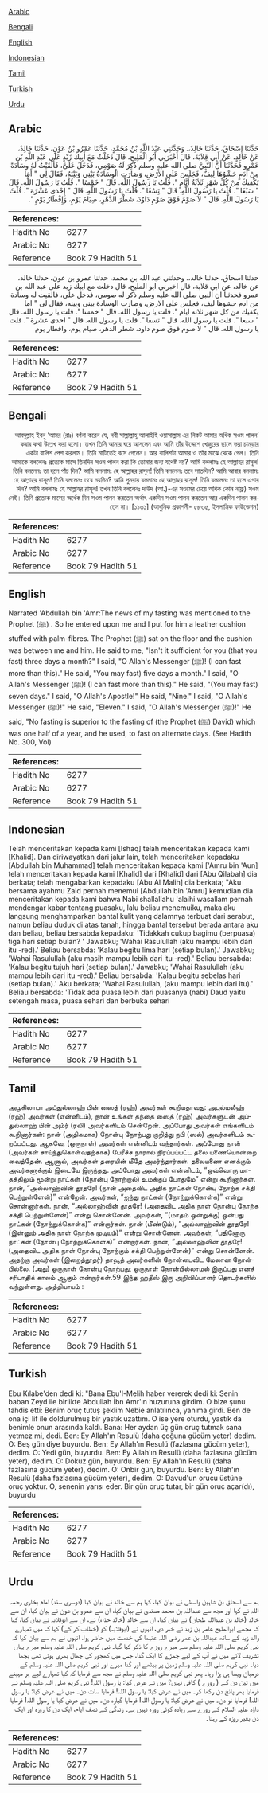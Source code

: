 [Arabic](#arabic)

[Bengali](#bengali)

[English](#english)

[Indonesian](#indonesian)

[Tamil](#tamil)

[Turkish](#turkish)

[Urdu](#urdu)

## Arabic


<div dir="rtl" lang="ar" style={{fontSize:'larger',backgroundColor:'#f8f9fa',padding:20}}>
حَدَّثَنَا إِسْحَاقُ، حَدَّثَنَا خَالِدٌ،‏.‏ وَحَدَّثَنِي عَبْدُ اللَّهِ بْنُ مُحَمَّدٍ، حَدَّثَنَا عَمْرُو بْنُ عَوْنٍ، حَدَّثَنَا خَالِدٌ، عَنْ خَالِدٍ، عَنْ أَبِي قِلاَبَةَ، قَالَ أَخْبَرَنِي أَبُو الْمَلِيحِ، قَالَ دَخَلْتُ مَعَ أَبِيكَ زَيْدٍ عَلَى عَبْدِ اللَّهِ بْنِ عَمْرٍو فَحَدَّثَنَا أَنَّ النَّبِيَّ صلى الله عليه وسلم ذُكِرَ لَهُ صَوْمِي، فَدَخَلَ عَلَىَّ، فَأَلْقَيْتُ لَهُ وِسَادَةً مِنْ أَدَمٍ حَشْوُهَا لِيفٌ، فَجَلَسَ عَلَى الأَرْضِ، وَصَارَتِ الْوِسَادَةُ بَيْنِي وَبَيْنَهُ، فَقَالَ لِي ‏"‏ أَمَا يَكْفِيكَ مِنْ كُلِّ شَهْرٍ ثَلاَثَةُ أَيَّامٍ ‏"‏‏.‏ قُلْتُ يَا رَسُولَ اللَّهِ‏.‏ قَالَ ‏"‏ خَمْسًا ‏"‏‏.‏ قُلْتُ يَا رَسُولَ اللَّهِ‏.‏ قَالَ ‏"‏ سَبْعًا ‏"‏‏.‏ قُلْتُ يَا رَسُولَ اللَّهِ‏.‏ قَالَ ‏"‏ تِسْعًا ‏"‏‏.‏ قُلْتُ يَا رَسُولَ اللَّهِ‏.‏ قَالَ ‏"‏ إِحْدَى عَشْرَةَ ‏"‏‏.‏ قُلْتُ يَا رَسُولَ اللَّهِ‏.‏ قَالَ ‏"‏ لاَ صَوْمَ فَوْقَ صَوْمِ دَاوُدَ، شَطْرَ الدَّهْرِ، صِيَامُ يَوْمٍ، وَإِفْطَارُ يَوْمٍ ‏"‏‏.‏
</div>
<div style={{backgroundColor:'#f8f9fa',padding:20, marginBottom: 10}}><table> <thead> <tr> <th>References:</th> <th></th> </tr> </thead> <tbody><tr><td>Hadith No</td><td>6277</td></tr><tr><td>Arabic No</td><td>6277</td></tr><tr><td>Reference</td><td>Book 79 Hadith 51</td></tr></tbody></table></div>


<div dir="rtl" lang="ar" style={{fontSize:'larger',backgroundColor:'#f8f9fa',padding:20}}>
حدثنا اسحاق، حدثنا خالد،. وحدثني عبد الله بن محمد، حدثنا عمرو بن عون، حدثنا خالد، عن خالد، عن ابي قلابة، قال اخبرني ابو المليح، قال دخلت مع ابيك زيد على عبد الله بن عمرو فحدثنا ان النبي صلى الله عليه وسلم ذكر له صومي، فدخل على، فالقيت له وسادة من ادم حشوها ليف، فجلس على الارض، وصارت الوسادة بيني وبينه، فقال لي " اما يكفيك من كل شهر ثلاثة ايام ". قلت يا رسول الله. قال " خمسا ". قلت يا رسول الله. قال " سبعا ". قلت يا رسول الله. قال " تسعا ". قلت يا رسول الله. قال " احدى عشرة ". قلت يا رسول الله. قال " لا صوم فوق صوم داود، شطر الدهر، صيام يوم، وافطار يوم
</div>
<div style={{backgroundColor:'#f8f9fa',padding:20, marginBottom: 10}}><table> <thead> <tr> <th>References:</th> <th></th> </tr> </thead> <tbody><tr><td>Hadith No</td><td>6277</td></tr><tr><td>Arabic No</td><td>6277</td></tr><tr><td>Reference</td><td>Book 79 Hadith 51</td></tr></tbody></table></div>

## Bengali


<div dir="rtl" lang="bn" style={{fontSize:'larger',backgroundColor:'#f8f9fa',padding:20}}>
‘আবদুল্লাহ ইবনু ‘আমর (রাঃ) বর্ণনা করেন যে, নবী সাল্লাল্লাহু আলাইহি ওয়াসাল্লাম এর নিকট আমার অধিক সওম পালন করার কথা উল্লেখ করা হলো। তখন তিনি আমার ঘরে আসলেন এবং আমি তাঁর উদ্দেশে খেজুরের ছালে ভরা চামড়ার একটা বালিশ পেশ করলাম। তিনি মাটিতেই বসে গেলেন। আর বালিশটা আমার ও তাঁর মাঝে থেকে গেল। তিনি আমাকে বললেনঃ প্রত্যেক মাসে তিনদিন সওম পালন করা কি তোমার জন্য যথেষ্ট নয়? আমি বললামঃ হে আল্লাহর রাসূল! তিনি বললেনঃ তা হলে পাঁচ দিন? আমি বললামঃ হে আল্লাহর রাসূল! তিনি বললেনঃ তবে সাতদিন? আমি আবার বললামঃ হে আল্লাহর রাসূল! তিনি বললেনঃ তবে নয়দিন? আমি পুনরায় বললামঃ হে আল্লাহর রাসূল! তিনি বললেনঃ তা হলে এগার দিন? আমি বললামঃ হে আল্লাহর রাসূল! তখন তিনি বললেনঃ দাউদ (আ.)-এর সওমের চেয়ে অধিক কোন নাফ্ল) সওম নেই। তিনি প্রত্যেক মাসের অর্ধেক দিন সওম পালন করতেন অর্থাৎ একদিন সওম পালন করতেন আর একদিন পালন করতেন না। [১১৩১] (আধুনিক প্রকাশনী- ৫৮৩৫, ইসলামিক ফাউন্ডেশন)
</div>
<div style={{backgroundColor:'#f8f9fa',padding:20, marginBottom: 10}}><table> <thead> <tr> <th>References:</th> <th></th> </tr> </thead> <tbody><tr><td>Hadith No</td><td>6277</td></tr><tr><td>Arabic No</td><td>6277</td></tr><tr><td>Reference</td><td>Book 79 Hadith 51</td></tr></tbody></table></div>

## English


<div dir="ltr" lang="en" style={{fontSize:'larger',backgroundColor:'#f8f9fa',padding:20}}>
Narrated 'Abdullah bin 'Amr:The news of my fasting was mentioned to the Prophet (ﷺ) . So he entered upon me and I put for him a leather cushion stuffed with palm-fibres. The Prophet (ﷺ) sat on the floor and the cushion was between me and him. He said to me, "Isn't it sufficient for you (that you fast) three days a month?" I said, "O Allah's Messenger (ﷺ)! (I can fast more than this)." He said, "You may fast) five days a month." I said, "O Allah's Messenger (ﷺ)! (I can fast more than this)." He said, "(You may fast) seven days." I said, "O Allah's Apostle!" He said, "Nine." I said, "O Allah's Messenger (ﷺ)!" He said, "Eleven." I said, "O Allah's Messenger (ﷺ)!" He said, "No fasting is superior to the fasting of (the Prophet (ﷺ) David) which was one half of a year, and he used, to fast on alternate days. (See Hadith No. 300, Vol)
</div>
<div style={{backgroundColor:'#f8f9fa',padding:20, marginBottom: 10}}><table> <thead> <tr> <th>References:</th> <th></th> </tr> </thead> <tbody><tr><td>Hadith No</td><td>6277</td></tr><tr><td>Arabic No</td><td>6277</td></tr><tr><td>Reference</td><td>Book 79 Hadith 51</td></tr></tbody></table></div>

## Indonesian


<div dir="ltr" lang="id" style={{fontSize:'larger',backgroundColor:'#f8f9fa',padding:20}}>
Telah menceritakan kepada kami [Ishaq] telah menceritakan kepada kami [Khalid]. Dan diriwayatkan dari jalur lain, telah menceritakan kepadaku [Abdullah bin Muhammad] telah menceritakan kepada kami ['Amru bin 'Aun] telah menceritakan kepada kami [Khalid] dari [Khalid] dari [Abu Qilabah] dia berkata; telah mengabarkan kepadaku [Abu Al Malih] dia berkata; "Aku bersama ayahmu Zaid pernah menemui [Abdullah bin 'Amru] kemudian dia menceritakan kepada kami bahwa Nabi shallallahu 'alaihi wasallam pernah mendengar kabar tentang puasaku, lalu beliau menemuiku, maka aku langsung menghamparkan bantal kulit yang dalamnya terbuat dari serabut, namun beliau duduk di atas tanah, hingga bantal tersebut berada antara aku dan beliau, beliau bersabda kepadaku: 'Tidakkah cukup bagimu (berpuasa) tiga hari setiap bulan? ' Jawabku; 'Wahai Rasulullah (aku mampu lebih dari itu -red).' Beliau bersabda: 'Kalau begitu lima hari (setiap bulan).' Jawabku; 'Wahai Rasulullah (aku masih mampu lebih dari itu -red).' Beliau bersabda: 'Kalau begitu tujuh hari (setiap bulan).' Jawabku; 'Wahai Rasulullah (aku mampu lebih dari itu -red).' Beliau bersabda: 'Kalau begitu sebelas hari (setiap bulan).' Aku berkata; 'Wahai Rasulullah, (aku mampu lebih dari itu).' Beliau bersabda: 'Tidak ada puasa lebih dari puasanya (nabi) Daud yaitu setengah masa, puasa sehari dan berbuka sehari
</div>
<div style={{backgroundColor:'#f8f9fa',padding:20, marginBottom: 10}}><table> <thead> <tr> <th>References:</th> <th></th> </tr> </thead> <tbody><tr><td>Hadith No</td><td>6277</td></tr><tr><td>Arabic No</td><td>6277</td></tr><tr><td>Reference</td><td>Book 79 Hadith 51</td></tr></tbody></table></div>

## Tamil


<div dir="ltr" lang="ta" style={{fontSize:'larger',backgroundColor:'#f8f9fa',padding:20}}>
அபூகிலாபா அப்துல்லாஹ் பின் ஸைத் (ரஹ்) அவர்கள் கூறியதாவது: அபுல்மலீஹ் (ரஹ்) அவர்கள் (என்னிடம்), நான் உங்கள் தந்தை ஸைத் (ரஹ்) அவர்களுடன் அப்துல்லாஹ் பின் அம்ர் (ரலி) அவர்களிடம் சென்றேன். அப்போது அவர்கள் எங்களிடம் கூறினார்கள்: நான் (அதிகமாக) நோன்பு நோற்பது குறித்து நபி (ஸல்) அவர்களிடம் கூறப்பட்டது. ஆகவே, (ஒருநாள்) அவர்கள் என்னிடம் வந்தார்கள். அப்போது நான் (அவர்கள் சாய்ந்துகொள்வதற்காக) பேரீச்ச நாரால் நிரப்பப்பட்ட தலை யணையொன்றை வைத்தேன். ஆனால், அவர்கள் தரையின் மீதே அமர்ந்தார்கள். தலையணை எனக்கும் அவர்களுக்கும் இடையே இருந்தது. அப்போது அவர்கள் என்னிடம், “ஒவ்வொரு மாதத்திலும் மூன்று நாட்கள் (நோன்பு நோற்றால்) உமக்குப் போதுமே” என்று கூறினார்கள். நான், “அல்லாஹ்வின் தூதரே! (நான் அதைவிட அதிக நாட்கள் நோன்பு நோற்க சக்தி பெற்றுள்ளேன்)” என்றேன். அவர்கள், “ஐந்து நாட்கள் (நோற்றுக்கொள்க)” என்று சொன்னார்கள். நான், “அல்லாஹ்வின் தூதரே! (அதைவிட அதிக நாள் நோன்பு நோற்க சக்தி பெற்றுள்ளேன்)” என்று சொன்னேன். அவர்கள், “(மாதம் ஒன்றுக்கு) ஒன்பது நாட்கள் (நோற்றுக்கொள்க)” என்றார்கள். நான் (மீண்டும்), “அல்லாஹ்வின் தூதரே! (இன்னும் அதிக நாள் நோற்க முடியும்)” என்று சொன்னேன். அவர்கள், “பதினோரு நாட்கள் (நோன்பு நோற்றுக்கொள்க)” என்றார்கள். நான், “அல்லாஹ்வின் தூதரே! (அதைவிட அதிக நாள் நோன்பு நோற்கும் சக்தி பெற்றுள்ளேன்)” என்று சொன்னேன். அதற்கு அவர்கள் (இறைத்தூதர்) தாவூத் அவர்களின் நோன்பைவிட மேலான நோன்பில்லை. (அது) ஒருநாள் நோன்பு நோற்பது; ஒருநாள் நோன்பில்லாமல் இருப்பது எனச் சரிபாதிக் காலம் ஆகும் என்றார்கள்.59 இந்த ஹதீஸ் இரு அறிவிப்பாளர் தொடர்களில் வந்துள்ளது. அத்தியாயம் :
</div>
<div style={{backgroundColor:'#f8f9fa',padding:20, marginBottom: 10}}><table> <thead> <tr> <th>References:</th> <th></th> </tr> </thead> <tbody><tr><td>Hadith No</td><td>6277</td></tr><tr><td>Arabic No</td><td>6277</td></tr><tr><td>Reference</td><td>Book 79 Hadith 51</td></tr></tbody></table></div>

## Turkish


<div dir="ltr" lang="tr" style={{fontSize:'larger',backgroundColor:'#f8f9fa',padding:20}}>
Ebu Kılabe'den dedi ki: "Bana Ebu'l-Melih haber vererek dedi ki: Senin baban Zeyd ile birlikte Abdullah İbn Amr'ın huzuruna girdim. O bize şunu tahdis etti: Benim oruç tutuş şeklim Nebie anlatılınca, yanıma girdi. Ben de ona içi lif ile doldurulmuş bir yastık uzattım. O ise yere oturdu, yastık da benimle onun arasında kaldı. Bana: Her aydan üç gün oruç tutmak sana yetmez mi, dedi. Ben: Ey Allah'ın Resulü (daha çoğuna gücüm yeter) dedim. O: Beş gün diye buyurdu. Ben: Ey Allah'ın Resulü (fazlasına gücüm yeter), dedim. O: Yedi gün, buyurdu. Ben: Ey Allah'ın Resulü (daha fazlasına gücüm yeter), dedim. O: Dokuz gün, buyurdu. Ben: Ey Allah'ın Resulü (daha fazlasına gücüm yeter), dedim. O: Onbir gün, buyurdu. Ben: Ey Allah'ın Resulü (daha fazlasına gücüm yeter), dedim. O: Davud'un orucu üstüne oruç yoktur. O, senenin yarısı eder. Bir gün oruç tutar, bir gün oruç açar(dı), buyurdu
</div>
<div style={{backgroundColor:'#f8f9fa',padding:20, marginBottom: 10}}><table> <thead> <tr> <th>References:</th> <th></th> </tr> </thead> <tbody><tr><td>Hadith No</td><td>6277</td></tr><tr><td>Arabic No</td><td>6277</td></tr><tr><td>Reference</td><td>Book 79 Hadith 51</td></tr></tbody></table></div>

## Urdu


<div dir="rtl" lang="ur" style={{fontSize:'larger',backgroundColor:'#f8f9fa',padding:20}}>
ہم سے اسحاق بن شاہین واسطی نے بیان کیا، کہا ہم سے خالد نے بیان کیا (دوسری سند) امام بخاری رحمہ اللہ نے کہا اور مجھ سے عبداللہ بن محمد مسندی نے بیان کیا، ان سے عمرو بن عون نے بیان کیا، ان سے خالد (خالد بن عبداللہ طحان) نے بیان کیا، ان سے خالد (خالد حذاء) نے، ان سے ابوقلابہ نے بیان کیا، کہا کہ مجھے ابوالملیح عامر بن زید نے خبر دی، انہوں نے (ابوقلابہ) کو (خطاب کر کے) کہا کہ میں تمہارے والد زید کے ساتھ عبداللہ بن عمر رضی اللہ عنہما کی خدمت میں حاضر ہوا، انہوں نے ہم سے بیان کیا کہ نبی کریم صلی اللہ علیہ وسلم سے میرے روزے کا ذکر کیا گیا۔ نبی کریم صلی اللہ علیہ وسلم میرے یہاں تشریف لائے میں نے آپ کے لیے چمڑے کا ایک گدا، جس میں کھجور کی چھال بھری ہوئی تھی بچھا دیا۔ نبی کریم صلی اللہ علیہ وسلم زمین پر بیٹھے اور گدا میرے اور نبی کریم صلی اللہ علیہ وسلم کے درمیان ویسا ہی پڑا رہا۔ پھر نبی کریم صلی اللہ علیہ وسلم نے مجھ سے فرمایا کہ کیا تمہارے لیے ہر مہینے میں تین دن کے ( روزے ) کافی نہیں؟ میں نے عرض کیا: یا رسول اللہ! نبی کریم صلی اللہ علیہ وسلم نے فرمایا پھر پانچ دن رکھا کر۔ میں نے عرض کیا: یا رسول اللہ! فرمایا سات دن۔ میں نے عرض کیا: یا رسول اللہ! فرمایا نو دن۔ میں نے عرض کیا: یا رسول اللہ! فرمایا گیارہ دن۔ میں نے عرض کیا یا رسول اللہ! فرمایا داؤد علیہ السلام کے روزے سے زیادہ کوئی روزہ نہیں ہے۔ زندگی کے نصف ایام، ایک دن کا روزہ اور ایک دن بغیر روزہ کے رہنا۔
</div>
<div style={{backgroundColor:'#f8f9fa',padding:20, marginBottom: 10}}><table> <thead> <tr> <th>References:</th> <th></th> </tr> </thead> <tbody><tr><td>Hadith No</td><td>6277</td></tr><tr><td>Arabic No</td><td>6277</td></tr><tr><td>Reference</td><td>Book 79 Hadith 51</td></tr></tbody></table></div>